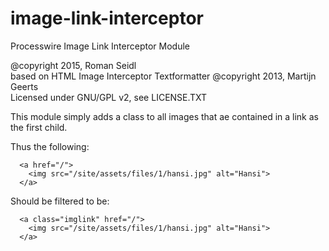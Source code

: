 # image-link-interceptor
Processwire Image Link Interceptor Module

@copyright 2015, Roman Seidl  
based on HTML Image Interceptor Textformatter @copyright 2013, Martijn Geerts  
Licensed under GNU/GPL v2, see LICENSE.TXT

This module simply adds a class to all images that ae contained in a link as the first child.

Thus the following:

      <a href="/">
        <img src="/site/assets/files/1/hansi.jpg" alt="Hansi">
      </a>

Should be filtered to be:

      <a class="imglink" href="/">
        <img src="/site/assets/files/1/hansi.jpg" alt="Hansi">
      </a>

